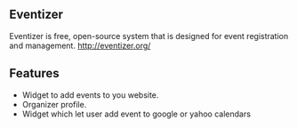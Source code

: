 
<h2>Eventizer</h2>

Eventizer is free, open-source system that is designed for event registration and management. <a href="http://eventizer.org">http://eventizer.org/</a>

<h2>Features</h2>
<ul>
	<li>Widget to add events to you website.</li>
	<li>Organizer profile.</li>
	<li>Widget which let user add event to google or yahoo calendars</li>
</ul>  


